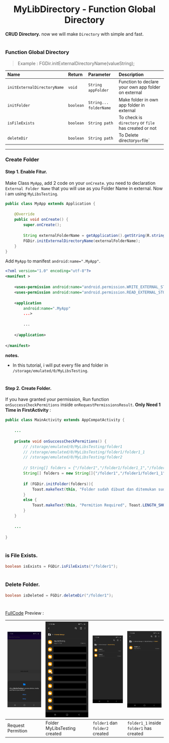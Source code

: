 <h1 align="center">
    MyLibDirectory - Function Global Directory
</h1>

**CRUD Directory.** now we will make `Directory` with simple and fast.
#
### Function Global Directory
> Example : FGDir.initExternalDirectoryName(valueString);

| Name                        | Return    | Parameter              | Description                                           |
|:----------------------------|:----------|:-----------------------|:-----------------------------------------------------|
| `initExternalDirectoryName` | `void`    | `String appFolder`     | Function to declare your own app folder on external  |
| `initFolder`                | `boolean` | `String... folderName` | Make folder in own app folder in external            |
| `isFileExists`              | `boolean` | `String path`          | To check is `directory` or `file` has created or not |
| `deleteDir`                 | `boolean` | `String path`          | To Delete directory` or `file`                       |

---
### Create Folder
#### Step 1. Enable Fitur.
Make Class `MyApp`, add 2 code on your `onCreate`. you need to declaration `External Folder Name` that you will use as you Folder Name in external. Now i am using `MyLibsTesting`.

```java
public class MyApp extends Application {

    @Override
    public void onCreate() {
        super.onCreate();

        String externalFolderName = getApplication().getString(R.string.app_name); //MyLibsTesting
        FGDir.initExternalDirectoryName(externalFolderName);
    }
}
```
Add `MyApp` to manifest `android:name=".MyApp"`.
```xml
<?xml version="1.0" encoding="utf-8"?>
<manifest >

    <uses-permission android:name="android.permission.WRITE_EXTERNAL_STORAGE" />
    <uses-permission android:name="android.permission.READ_EXTERNAL_STORAGE" />

    <application
        android:name=".MyApp"
        ...>

        ...

    </application>

</manifest>
```
**notes.** 
  - In this tutorial, i will put every file and folder in `/storage/emulated/0/MyLibsTesting`.

#
#### Step 2. Create Folder.
If you have granted your permission, Run function
`onSuccessCheckPermitions` inside `onRequestPermissionsResult`. **Only
Need 1 Time in FirstActivity** :

```java
public class MainActivity extends AppCompatActivity {

    ...

    private void onSuccessCheckPermitions() {
        // /storage/emulated/0/MyLibsTesting/folder1
        // /storage/emulated/0/MyLibsTesting/folder1/folder1_1
        // /storage/emulated/0/MyLibsTesting/folder2
        
        // String[] folders = {"/folder1","/folder1/folder1_1","/folder2"};
        String[] folders = new String[]{"/folder1","/folder1/folder1_1","/folder2"};
        
        if (FGDir.initFolder(folders)){
            Toast.makeText(this, "Folder sudah dibuat dan ditemukan sudah bisa lanjut", Toast.LENGTH_SHORT).show();
        }
        else {
            Toast.makeText(this, "Permition Required", Toast.LENGTH_SHORT).show();
        }
    }

    ...

}
```

#
### is File Exists.

```java
boolean isExists = FGDir.isFileExists("/folder1");
```

#
### Delete Folder.

```java
boolean isDeleted = FGDir.deleteDir("/folder1");
```

#
[FullCode](https://github.com/gzeinnumer/MyLibDirectory/blob/master/example/CreateFolder/MainActivity.java) Preview :

|![](https://github.com/gzeinnumer/MyLibDirectory/blob/master/assets/example1.jpg)|![](https://github.com/gzeinnumer/MyLibDirectory/blob/master/assets/example2.jpg)|![](https://github.com/gzeinnumer/MyLibDirectory/blob/master/assets/example3.jpg)|![](https://github.com/gzeinnumer/MyLibDirectory/blob/master/assets/example4.jpg)|
|--|--|--|--|
|Request Permition |Folder MyLibsTesting created|`folder1` dan `folder2` created|`folder1_1` inside `folder1` has created|
